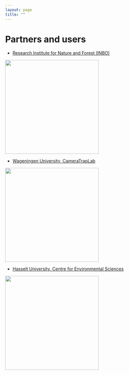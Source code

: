 ```yaml
---
layout: page
title: ""
---
```


# Partners and users 

* [Research Institute for Nature and Forest (INBO)](http://www.inbo.be/en)

<img src="https://www.inbo.be/sites/all/themes/bootstrap_inbo/img/inbo/logo_en.png" class="align-left" alt="" width="300">

* [Wageningen University, CameraTrapLab](http://cameratraplab.org/) 

<img src="https://www.wur.nl/upload/58340fb4-e33a-4d0b-af17-8d596fa93663_WUR_RGB_standard.png" class="align-left" alt="" width="300">

* [Hasselt University, Centre for Environmental Sciences](https://www.uhasselt.be/CMK-en)

<img src="https://www.uhasselt.be/images/logos/instituten/2017/CMK-groen-blok-eng.png" class="align-left" alt="" width="300">
